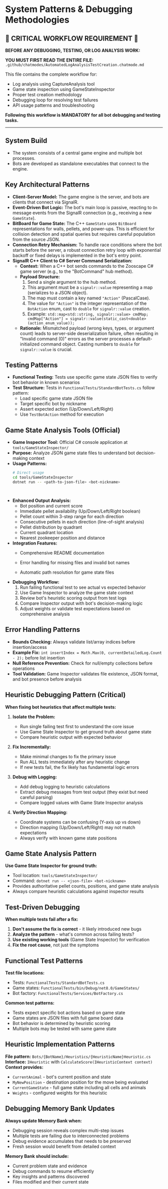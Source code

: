 # System Patterns & Debugging Methodologies

## 🚨 CRITICAL WORKFLOW REQUIREMENT 🚨

**BEFORE ANY DEBUGGING, TESTING, OR LOG ANALYSIS WORK:**

**YOU MUST FIRST READ THE ENTIRE FILE:** `.github/chatmodes/AutomatedLogAnalysisTestCreation.chatmode.md`

This file contains the complete workflow for:
- Log analysis using CaptureAnalysis tool
- Game state inspection using GameStateInspector
- Proper test creation methodology
- Debugging loop for resolving test failures
- API usage patterns and troubleshooting

**Following this workflow is MANDATORY for all bot debugging and testing tasks.**

---

## System Build

- The system consists of a central game engine and multiple bot processes.
- Bots are developed as standalone executables that connect to the engine.

## Key Architectural Patterns

- **Client-Server Model:** The game engine is the server, and bots are clients that connect via SignalR.
- **Event-Driven Bot Logic:** The bot's main loop is passive, reacting to `On` message events from the SignalR connection (e.g., receiving a new `GameState`).
- **BitBoard for Game State:** The C++ `GameState` uses `BitBoard` representations for walls, pellets, and power-ups. This is efficient for collision detection and spatial queries but requires careful population from the source JSON.
- **Connection Retry Mechanism:** To handle race conditions where the bot starts before the server, a robust connection retry loop with exponential backoff or fixed delays is implemented in the bot's entry point.
- **SignalR C++ Client to C# Server Command Serialization:**
    - **Context:** When a C++ bot sends commands to the Zooscape C# game server (e.g., to the "BotCommand" hub method).
    - **Payload Structure:**
        1.  Send a single argument to the hub method.
        2.  This argument must be a `signalr::value` representing a map (serializes to a JSON object).
        3.  The map must contain a key named `"Action"` (PascalCase).
        4.  The value for `"Action"` is the integer representation of the `BotAction` enum, cast to `double` for `signalr::value` creation.
        5.  Example: `std::map<std::string, signalr::value> cmdMap; cmdMap["Action"] = signalr::value(static_cast<double>(action_enum_value));`
    - **Rationale:** Mismatched payload (wrong keys, types, or argument count) leads to server-side deserialization failure, often resulting in "Invalid command (0)" errors as the server processes a default-initialized command object. Casting numbers to `double` for `signalr::value` is crucial.

## Testing Patterns

- **Functional Testing:** Tests use specific game state JSON files to verify bot behavior in known scenarios
- **Test Structure:** Tests in `FunctionalTests/StandardBotTests.cs` follow pattern:
  - Load specific game state JSON file
  - Target specific bot by nickname
  - Assert expected action (Up/Down/Left/Right)
  - Use `TestBotAction` method for execution

## Game State Analysis Tools (Official)

- **Game Inspector Tool:** Official C# console application at `tools/GameStateInspector/`
- **Purpose:** Analyze JSON game state files to understand bot decision-making context
- **Usage Patterns:**
  ```bash
  # Direct usage
  cd tools/GameStateInspector
  dotnet run -- <path-to-json-file> <bot-nickname>
  



  ```
- **Enhanced Output Analysis:**
  - Bot position and current score
  - Immediate pellet availability (Up/Down/Left/Right boolean)
  - Pellet count within 3-step range for each direction
  - Consecutive pellets in each direction (line-of-sight analysis)
  - Pellet distribution by quadrant
  - Current quadrant location
  - Nearest zookeeper position and distance
- **Integration Features:**
  - Comprehensive README documentation

  - Error handling for missing files and invalid bot names
  - Automatic path resolution for game state files
- **Debugging Workflow:**
  1. Run failing functional test to see actual vs expected behavior
  2. Use Game Inspector to analyze the game state context
  3. Review bot's heuristic scoring output from test logs
  4. Compare Inspector output with bot's decision-making logic
  5. Adjust weights or validate test expectations based on comprehensive analysis

## Error Handling Patterns

- **Bounds Checking:** Always validate list/array indices before insertion/access
- **Example Fix:** `int insertIndex = Math.Max(0, currentDetailedLog.Count - 2);` before list insertion
- **Null Reference Prevention:** Check for null/empty collections before operations
- **Tool Validation:** Game Inspector validates file existence, JSON format, and bot presence before analysis

## Heuristic Debugging Pattern (Critical)
**When fixing bot heuristics that affect multiple tests:**

1. **Isolate the Problem:**
   - Run single failing test first to understand the core issue
   - Use Game State Inspector to get ground truth about game state
   - Compare heuristic output with expected behavior

2. **Fix Incrementally:**
   - Make minimal changes to fix the primary issue
   - Run ALL tests immediately after any heuristic change
   - If new tests fail, the fix likely has fundamental logic errors

3. **Debug with Logging:**
   - Add debug logging to heuristic calculations
   - Extract debug messages from test output (they exist but need careful parsing)
   - Compare logged values with Game State Inspector analysis

4. **Verify Direction Mapping:**
   - Coordinate systems can be confusing (Y-axis up vs down)
   - Direction mapping (Up/Down/Left/Right) may not match expectations
   - Always verify with known game state positions

## Game State Analysis Pattern
**Use Game State Inspector for ground truth:**
- Tool location: `tools/GameStateInspector/`
- Command: `dotnet run -- <json-file> <bot-nickname>`
- Provides authoritative pellet counts, positions, and game state analysis
- Always compare heuristic calculations against inspector results

## Test-Driven Debugging
**When multiple tests fail after a fix:**
1. **Don't assume the fix is correct** - it likely introduced new bugs
2. **Analyze the pattern** - what's common across failing tests?
3. **Use existing working tools** (Game State Inspector) for verification
4. **Fix the root cause**, not just the symptoms

## Functional Test Patterns
**Test file locations:**
- Tests: `FunctionalTests/StandardBotTests.cs`
- Game states: `FunctionalTests/bin/Debug/net8.0/GameStates/`
- Bot factory: `FunctionalTests/Services/BotFactory.cs`

**Common test patterns:**
- Tests expect specific bot actions based on game state
- Game states are JSON files with full game board data
- Bot behavior is determined by heuristic scoring
- Multiple bots may be tested with same game state

## Heuristic Implementation Patterns
**File pattern:** `Bots/{BotName}/Heuristics/{HeuristicName}Heuristic.cs`
**Interface:** `IHeuristic` with `CalculateScore(IHeuristicContext context)`
**Context provides:**
- `CurrentAnimal` - bot's current position and state
- `MyNewPosition` - destination position for the move being evaluated
- `CurrentGameState` - full game state including all cells and animals
- `Weights` - configured weights for this heuristic

## Debugging Memory Bank Updates
**Always update Memory Bank when:**
- Debugging session reveals complex multi-step issues
- Multiple tests are failing due to interconnected problems
- Debug evidence accumulates that needs to be preserved
- Fresh session would benefit from detailed context

**Memory Bank should include:**
- Current problem state and evidence
- Debug commands to resume efficiently
- Key insights and patterns discovered
- Files modified and their current state